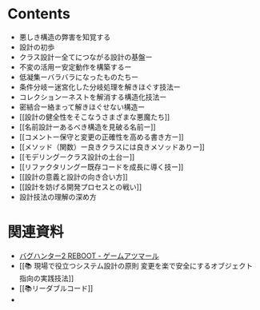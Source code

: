 # Contents
- 悪しき構造の弊害を知覚する
- 設計の初歩
- クラス設計ー全てにつながる設計の基盤ー
- 不変の活用ー安定動作を構築するー
- 低凝集ーバラバラになったものたちー
- 条件分岐ー迷宮化した分岐処理を解きほぐす技法ー
- コレクションーネストを解消する構造化技法ー
- 密結合ー絡まって解きほぐせない構造ー
- [[設計の健全性をそこなうさまざまな悪魔たち]]
- [[名前設計ーあるべき構造を見破る名前ー]]
- [[コメントー保守と変更の正確性を高める書き方ー]]
- [[メソッド（関数）ー良きクラスには良きメソッドありー]]
- [[モデリングークラス設計の土台ー]]
- [[リファクタリングー既存コードを成長に導く技ー]]
- [[設計の意義と設計の向き合い方]]
- [[設計を妨げる開発プロセスとの戦い]]
- 設計技法の理解の深め方

# 関連資料
- [バグハンター2 REBOOT - ゲームアツマール](https://game.nicovideo.jp/atsumaru/games/gm22047)
- [[📚 現場で役立つシステム設計の原則 変更を楽で安全にするオブジェクト指向の実践技法]]
- [[📚リーダブルコード]]
- 
